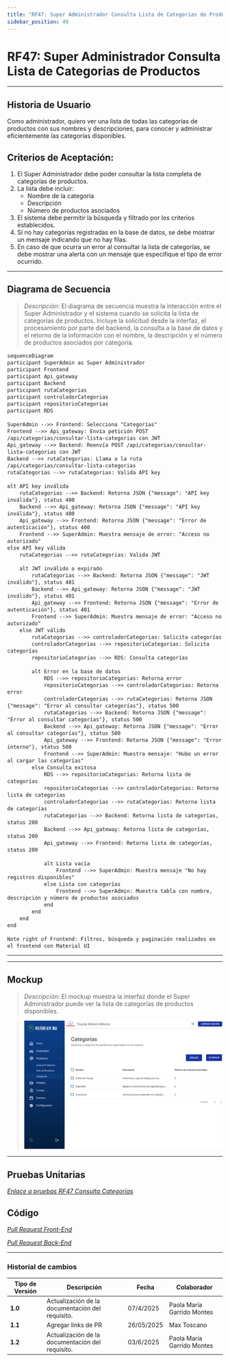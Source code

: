 ```yaml
---
title: "RF47: Super Administrador Consulta Lista de Categorias de Productos"
sidebar_position: 49
---
```


# RF47: Super Administrador Consulta Lista de Categorias de Productos

---

## Historia de Usuario

Como administrador, quiero ver una lista de todas las categorías de productos con sus nombres y descripciones, para conocer y administrar eficientemente las categorías disponibles.

## **Criterios de Aceptación:**

1. El Super Administrador debe poder consultar la lista completa de categorías de productos.
2. La lista debe incluir:
   - Nombre de la categoría
   - Descripción
   - Número de productos asociados
3. El sistema debe permitir la búsqueda y filtrado por los criterios establecidos.
4. Si no hay categorías registradas en la base de datos, se debe mostrar un mensaje indicando que no hay filas.
4.  En caso de que ocurra un error al consultar la lista de categorías, se debe mostrar una alerta con un mensaje que especifique el tipo de error ocurrido.

---

## **Diagrama de Secuencia**

> _Descripción_: El diagrama de secuencia muestra la interacción entre el Super Administrador y el sistema cuando se solicita la lista de categorías de productos. Incluye la solicitud desde la interfaz, el procesamiento por parte del backend, la consulta a la base de datos y el retorno de la información con el nombre, la descripción y el número de productos asociados por categoría.

```mermaid
sequenceDiagram
participant SuperAdmin as Super Administrador
participant Frontend
participant Api_gateway
participant Backend
participant rutaCategorias
participant controladorCategorias
participant repositorioCategorias
participant RDS

SuperAdmin -->> Frontend: Selecciona "Categorías"
Frontend -->> Api_gateway: Envía petición POST /api/categorias/consultar-lista-categorias con JWT
Api_gateway -->> Backend: Reenvía POST /api/categorias/consultar-lista-categorias con JWT
Backend -->> rutaCategorias: Llama a la ruta /api/categorias/consultar-lista-categorias
rutaCategorias -->> rutaCategorias: Valida API key

alt API key inválida
    rutaCategorias -->> Backend: Retorna JSON {"message": "API key inválida"}, status 400
    Backend -->> Api_gateway: Retorna JSON {"message": "API key inválida"}, status 400
    Api_gateway -->> Frontend: Retorna JSON {"message": "Error de autenticación"}, status 400
    Frontend -->> SuperAdmin: Muestra mensaje de error: "Acceso no autorizado"
else API key válida
    rutaCategorias -->> rutaCategorias: Valida JWT

    alt JWT inválido o expirado
        rutaCategorias -->> Backend: Retorna JSON {"message": "JWT inválido"}, status 401
        Backend -->> Api_gateway: Retorna JSON {"message": "JWT inválido"}, status 401
        Api_gateway -->> Frontend: Retorna JSON {"message": "Error de autenticación"}, status 401
        Frontend -->> SuperAdmin: Muestra mensaje de error: "Acceso no autorizado"
    else JWT válido
        rutaCategorias -->> controladorCategorias: Solicita categorías
        controladorCategorias -->> repositorioCategorias: Solicita categorías
        repositorioCategorias -->> RDS: Consulta categorías

        alt Error en la base de datos
            RDS -->> repositorioCategorias: Retorna error
            repositorioCategorias -->> controladorCategorias: Retorna error
            controladorCategorias -->> rutaCategorias: Retorna JSON {"message": "Error al consultar categorías"}, status 500
            rutaCategorias -->> Backend: Retorna JSON {"message": "Error al consultar categorías"}, status 500
            Backend -->> Api_gateway: Retorna JSON {"message": "Error al consultar categorías"}, status 500
            Api_gateway -->> Frontend: Retorna JSON {"message": "Error interno"}, status 500
            Frontend -->> SuperAdmin: Muestra mensaje: "Hubo un error al cargar las categorías"
        else Consulta exitosa
            RDS -->> repositorioCategorias: Retorna lista de categorías
            repositorioCategorias -->> controladorCategorias: Retorna lista de categorías
            controladorCategorias -->> rutaCategorias: Retorna lista de categorías
            rutaCategorias -->> Backend: Retorna lista de categorías, status 200
            Backend -->> Api_gateway: Retorna lista de categorías, status 200
            Api_gateway -->> Frontend: Retorna lista de categorías, status 200

            alt Lista vacía
                Frontend -->> SuperAdmin: Muestra mensaje "No hay registros disponibles"
            else Lista con categorías
                Frontend -->> SuperAdmin: Muestra tabla con nombre, descripción y número de productos asociados
            end
        end
    end
end

Note right of Frontend: Filtros, búsqueda y paginación realizados en el frontend con Material UI
```

---

---

## **Mockup**

> _Descripción_: El mockup muestra la interfaz donde el Super Administrador puede ver la lista de categorías de productos disponibles.

> ![Interfaz de consultar lista de categorías](imagenes/RF47ConsultaCategorias.png)

---

## **Pruebas Unitarias**

_<u>[Enlace a pruebas RF47 Consulta Categorías](https://docs.google.com/spreadsheets/d/1NLGwGrGA5PVOEzLaqxa8Ts1D_Ng3QzzqNKWJYUzxD-M/edit?usp=sharing)</u>_

## **Código**

_<u>[Pull Request Front-End](https://github.com/CodeAnd-Co/Frontend-Text-Lines/pull/25)</u>_

_<u>[Pull Request Back-End](https://github.com/CodeAnd-Co/Backend-textiles/pull/21)</u>_

---

### Historial de cambios

| **Tipo de Versión** | **Descripción**                                  | **Fecha**  | **Colaborador**            |
| ------------------- | ------------------------------------------------ | ---------- | -------------------------- |
| **1.0**             | Actualización de la documentación del requisito. | 07/4/2025  | Paola María Garrido Montes |
| **1.1**             | Agregar links de PR                              | 26/05/2025 | Max Toscano                |
| **1.2**             | Actualización de la documentación del requisito. | 03/6/2025  | Paola María Garrido Montes |